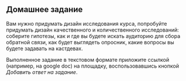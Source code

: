 ## Домашнее задание 

Вам нужно придумать дизайн исследования курса, попробуйте придумать дизайн качественного и количественного исследований: соберите гипотезы, как и где вы будете искать аудиторию для сбора обратной связи, как будет выглядеть опросник, какие вопросы вы будете задавать на кастдевах. 

Выполненное задание в текстовом формате приложите ссылкой (например, на google doc) на площадку, воспользовавшись кнопкой *Добавить ответ на задание*.